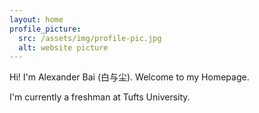 ```yaml
---
layout: home
profile_picture:
  src: /assets/img/profile-pic.jpg
  alt: website picture
---
```


<p>
  Hi! I'm Alexander Bai (白与尘). Welcome to my Homepage.
</p>

<p>
  I'm currently a freshman at Tufts University. 
</p>
